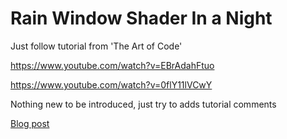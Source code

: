 # Rain Window Shader In a Night
Just follow tutorial from 'The Art of Code'

https://www.youtube.com/watch?v=EBrAdahFtuo

https://www.youtube.com/watch?v=0flY11lVCwY

Nothing new to be introduced, just try to adds tutorial comments

[Blog post](https://medium.com/%E4%BA%8C%E6%B5%81%E9%81%8A%E6%88%B2%E9%96%8B%E7%99%BC/the-art-of-code-rainy-window-tutorial-in-one-night-16f5c8d216fa?source=friends_link&sk=fcea4f7b6daf7e75ce4f9f5f3591d096)
